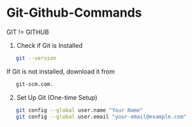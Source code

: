 # Git-Github-Commands


GIT != GITHUB

1. Check if Git is Installed
```bash 
   git --version
```


If Git is not installed, download it from 
```bash 
   git-scm.com.
```

2. Set Up Git (One-time Setup)
```bash
   git config --global user.name "Your Name"
   git config --global user.email "your-email@example.com"
```

   
